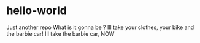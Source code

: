 # hello-world
Just another repo
What is it gonna be ? Ill take your clothes, your bike and the barbie car! Ill take the barbie car, NOW
